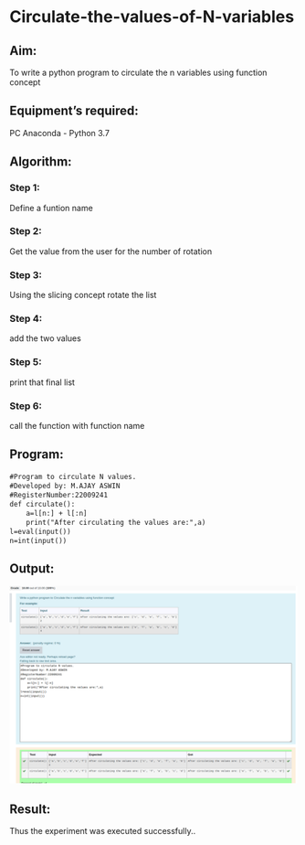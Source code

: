 # Circulate-the-values-of-N-variables
## Aim:
To write a python program to circulate the n variables using function concept
## Equipment’s required:
PC
Anaconda - Python 3.7
## Algorithm: 
### Step 1: 
Define a funtion name
 
### Step 2: 
Get the value from the user for the number of rotation

### Step 3: 
Using the slicing concept rotate the list

### Step 4: 
add the two values
### Step 5: 
print that final list

### Step 6:
call the function with function name

## Program:
```
#Program to circulate N values.
#Developed by: M.AJAY ASWIN
#RegisterNumber:22009241
def circulate():
    a=l[n:] + l[:n]
    print("After circulating the values are:",a)
l=eval(input())
n=int(input()) 
```

## Output:
![output](program.png)

## Result:
Thus the experiment was executed successfully..
